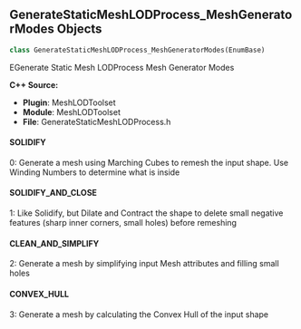 ## GenerateStaticMeshLODProcess_MeshGeneratorModes Objects

```python
class GenerateStaticMeshLODProcess_MeshGeneratorModes(EnumBase)
```

EGenerate Static Mesh LODProcess Mesh Generator Modes

**C++ Source:**

- **Plugin**: MeshLODToolset
- **Module**: MeshLODToolset
- **File**: GenerateStaticMeshLODProcess.h

<a id="unreal.GenerateStaticMeshLODProcess_MeshGeneratorModes.SOLIDIFY"></a>

#### SOLIDIFY

0: Generate a mesh using Marching Cubes to remesh the input shape.
Use Winding Numbers to determine what is inside

<a id="unreal.GenerateStaticMeshLODProcess_MeshGeneratorModes.SOLIDIFY_AND_CLOSE"></a>

#### SOLIDIFY_AND_CLOSE

1: Like Solidify, but Dilate and Contract the shape to delete small
negative features (sharp inner corners, small holes) before remeshing

<a id="unreal.GenerateStaticMeshLODProcess_MeshGeneratorModes.CLEAN_AND_SIMPLIFY"></a>

#### CLEAN_AND_SIMPLIFY

2: Generate a mesh by simplifying input Mesh attributes and filling small holes

<a id="unreal.GenerateStaticMeshLODProcess_MeshGeneratorModes.CONVEX_HULL"></a>

#### CONVEX_HULL

3: Generate a mesh by calculating the Convex Hull of the input shape

<a id="unreal.GenerateStaticMeshLODProcess_SimplifyMethod"></a>